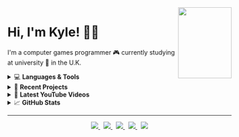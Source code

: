 <a title="You found a secret... enjoy!" href="https://www.retrogames.cz/play_414-DOS.php?language=EN">
  <img align="right" width="120" height="160" src="https://files.gamebanana.com/img/ico/sprays/5af742268da32.png">
</a>

# Hi, I'm Kyle! 👋🏻

I'm a computer games programmer :video_game: currently studying at university :school: in the U.K.

<!-- LANGUAGES AND TOOLS -->
<details>
  <summary>💻 <strong>Languages & Tools</strong></summary> <br />
  <a href="#"><img src="https://img.shields.io/badge/c++%20-%2300599C.svg?&style=for-the-badge&logo=c%2B%2B&logoColor=white"></a>
  <a href="#"><img src="https://img.shields.io/badge/opengl%20-%23ED8E0F.svg?&style=for-the-badge&logo=opengl&logoColor=white"></a>
  <a href="#"><img src="https://img.shields.io/badge/directx%20-%237CB501.svg?&style=for-the-badge&logo=data%3Aimage%2Fpng%3Bbase64%2CiVBORw0KGgoAAAANSUhEUgAAACIAAAAqCAQAAAB8HUEkAAAABGdBTUEAALGPC%2FxhBQAAACBjSFJNAAB6JQAAgIMAAPn%2FAACA6QAAdTAAAOpgAAA6mAAAF2%2BSX8VGAAAAAmJLR0QA%2F4ePzL8AAAAJcEhZcwAACxMAAAsTAQCanBgAAAAHdElNRQfkCRQTOiCTzbIVAAAC90lEQVRIx5WWXWiNcRjAn7Ovc2wUO41karOPomW%2B2s1KkaghIvmaXYhLdrFZUuJCixumtszSKDVChELaDFFKpBmbUjNbaizMbDv7OOfn4v179r7n%2B7zn5rzP8%2Fx%2Fz%2F%2F%2FvM%2FHX0jiBH4CBAjgp5YkifkgbGfErBmnWhByeMf%2Fp5diYiOyeKYrHpFlCfcwqsLLuImOcHGUKWP9ndUY8QxaFPKHTTEgy%2FhqbP2cIhlVFNOrmHYyiYywO3zFfBxbrGbSqCY5FAWyixFjN8RmgpSZtKmHT%2BQTHpHNG7VqII0Qg3X8VIM6UghFJFNLwFh0kkcYLymcVZNBE3WnRSkDRj9GRdgjI%2BTQoXu5y0yc2lncU20L6RHihlCuGeNz%2BkI4yLjR9bA0YhogpHNdvb1lAdOafLqMfIJKXFFyCWG5LZVOkoQlTaVe4Q%2BYHbU0EFzUaFL3s8JANvDLyAYojVVdguClXb1exYPg5Unw7mJj1qvfYTYiHNZsfsm8OBAmY%2Bo0Y%2B6zhA%2Fm%2F2%2FK4kIYTC7vtaofmxgFOE9q3BARhArGcD4d5CSAEEHI4IYDMcKehBAGU8IPG%2BQOnkiQaG15obhtb9niTXwfubb2bYX1jLbCOBFpXDCLx%2Fmr7WFtYpAdDJulDzmnu2nDGycGYZH2lVG2UsgX8zZFTdT6tSHcNKrvm2Q45kwfK%2BOD7NQo9LMKQZjLC8Xecna88Ig8TfgpjlmbR9iiMfJxIFY3cdOkPp%2BTxbS8WeXdFEbva7v1KI6KRSiiRzFNEec1Qj6dalhvr1gEF1Ua3mG2RRoYHi4p4mPwaELw8lT1r6ebuNNor05ZH%2FsJZ1HGkBbB6ZAiQCjQ%2FgW3w31GhDQuqs0ga4LHuccW%2FW%2BUhA8bwmI%2Bq12r4wqCUK5H8XM8cj93NO1JjmgRIBTqdIvRzxHm0Kq2fdZcsu4%2BV1Q8FP2yFTRQrNoSQdhnu%2FY1hlxcQiGpNKi99R0pth2li4LYNYpQQLcto4qEa0yY3xiV8bUchCp8uq75H4JIoIxoUhBZAAAAJXRFWHRkYXRlOmNyZWF0ZQAyMDIwLTA5LTIwVDE5OjU4OjMyLTA0OjAwPtIOQAAAACV0RVh0ZGF0ZTptb2RpZnkAMjAyMC0wOS0yMFQxOTo1ODozMi0wNDowME%2BPtvwAAAAASUVORK5CYII%3D&logoColor=white"></a>
  <br /><br />
  <a href="#"><img src="https://img.shields.io/badge/visual studio%20-%235C2D91.svg?&style=for-the-badge&logo=visual-studio&logoColor=white"></a>
  <a href="#"><img src="https://img.shields.io/badge/visual studio code%20-%23007ACC.svg?&style=for-the-badge&logo=visual-studio-code&logoColor=white"></a>
  <a href="#"><img src="https://img.shields.io/badge/stack overflow%20-%23FE7A16.svg?&style=for-the-badge&logo=stack-overflow&logoColor=white"></a>
  <a href="#"><img src="https://img.shields.io/badge/github%20-%23181717.svg?&style=for-the-badge&logo=github&logoColor=white"></a>
  <a href="#"><img src="https://img.shields.io/badge/git%20-%23F05032.svg?&style=for-the-badge&logo=git&logoColor=white"></a>
  <a href="#"><img src="https://img.shields.io/badge/gitkraken%20-%23179287.svg?&style=for-the-badge&logo=gitkraken&logoColor=white"></a>
  <br /><br />
  <a href="#"><img src="https://img.shields.io/badge/atom%20-%2366595C.svg?&style=for-the-badge&logo=atom&logoColor=white"></a>
  <a href="#"><img src="https://img.shields.io/badge/html5%20-%23E34F26.svg?&style=for-the-badge&logo=html5&logoColor=white"></a>
  <a href="#"><img src="https://img.shields.io/badge/css3%20-%231572B6.svg?&style=for-the-badge&logo=css3&logoColor=white"></a>
  <br /><br />
  <a href="#"><img src="https://img.shields.io/badge/unity%20-%23000000.svg?&style=for-the-badge&logo=unity&logoColor=white"></a>
  <a href="#"><img src="https://img.shields.io/badge/blender%20-%23F5792A.svg?&style=for-the-badge&logo=blender&logoColor=white"></a>
  <a href="#"><img src="https://img.shields.io/badge/obs studio%20-%23302E31.svg?&style=for-the-badge&logo=obs-studio&logoColor=white"></a>
  <a href="#"><img src="https://img.shields.io/badge/davinci resolve%20-%23DED36C.svg?&style=for-the-badge&logo=data%3Aimage%2Fpng%3Bbase64%2CiVBORw0KGgoAAAANSUhEUgAAACMAAAAkCAYAAAAD3IPhAAAABGdBTUEAALGPC%2FxhBQAAACBjSFJNAAB6JQAAgIMAAPn%2FAACA6QAAdTAAAOpgAAA6mAAAF2%2BSX8VGAAAABmJLR0QA%2FwD%2FAP%2BgvaeTAAAACXBIWXMAAAsTAAALEwEAmpwYAAAAB3RJTUUH5AkUFCIPv0gBkAAACJFJREFUWMOtWG1sU9cZfs651x83iRPHThxDCISPfGmAVGQoRGhrsiJSsQxpoHVDYxLTRCPxBwZD%2FByDRWKTIqEhJLKPav2xlmmoXWGkHWxsgzR8pSlJCcw4YaEBktixrxOb6%2FtxztmPhBASx3arPdKVLN%2Fzvuc57%2FN%2BHF2CHNDW1gaPx0P6%2B%2FvLE4nEZtM0GwzDWMc5X8o59zDGZEmSGKU0Sikdstlsn8qyfMXlcnXW1NQMq6oqDh06lHUfkulla2sr%2FH4%2FuXPnTl0ikfi%2BruvbDcOosizLyTmHEGK%2BQ0JAKYUsyym73R6y2%2B0fulyuP65du%2FZeOBzmR44c%2BXJk2tvbcf36dXi93tJoNLpX07S9uq4vtSwrl0C%2BBFmW4XA4vlAU5TdFRUVnJiYmxhYtWoRjx47NW0vTSdLS0gJFUQIjIyPvqqr682Qy%2BZWIAIBlWUgmkxWqqv4sHA6ftdlsrx47dgxtbW3z1kpzZTl8%2BDBaWlreiMViv0smkwHOeQYpBQgXIGLqmYpz%2BuWcc2IYRiVjrHHz5s2Dx48fDxqGgWvXrs2Xqa2tDadPn8aWLVveiMViZzRNq8h4ZCHAHU7oJYth5rsgP0vAGX4MqqcAkjEV4XQ6H7vd7rcuXrz41%2F379%2BPgwYMvyBw%2FfhyhUAiKoqyLxWLvappWnY1IqmwJnmxsQsy%2FDJZkg8wsFI%2F8F4u7PoJzbDgrIUVRQsXFxbvi8fito0ePoqqqakqmNWvWwOVyeSORyGlN017NRsQs8mLw9e9hZNEK6CBgAHRCMekuhelbgqLhEKTUs4yEGGMezvkKn8%2FX0dXV9ezmzZugR48excmTJzE%2BPv6jVCq1JV25zgYBEKldh3BJOQRjMzoTAIIxjJWUI1K7LnPPACCEgKZpjbFYbO%2BpU6fQ2toKqaamBps2bapSVbXNNE1vFh%2FgNjsevdKAZKFnKmnnbkIICBcoGewD4TwbIcI5X97Q0PBxNBqN0HPnziEej79pGMaqbEQAQFAKU7YDCwVQAJZsgyA0F3cwTXP5xMTEm%2B3t7aC7d%2B8u03V9ezZ5noOaBhxqeOHeTQDn%2BCioqefkTwiBVCq1%2FcCBA4upqqobTdOszckSAGUM3lAvJMNIy0TSU%2FA8%2BAw0i0SzYVlWTSwWq6eGYbzGOS%2FI1VBQCu8XQRQP9kHQl6UQhMAb7IHnyeC8d5nAOc8zDOMb1DTNQM5W05C5hYpbl6GEn8zkhiAU%2BaOPUNH9D9hE7lGZFZ0AtSyr8ktbEoqieBiVV%2F8C%2B2QMQpLgjEew%2FN8fwJVQIUi2wk5LplKqq6trFULICy0SYurhXMz8BggIocibGIekRqDnubC06yJ8TwdBqAQOgGMqOaeWT5HLRFGSJIfMGHMuSIQDeQUUFZV2eEokgBAkJhmiYQuxcYZnScA%2FdB%2FFwyE4uAVQCXmUokSSUCLLKKQUAkCEMTw0DCQ4x0KZZFmWTaaUcs45TUdk2So7duwuxMo6CXYHAAgwRqAlgfCIQPCugb%2Bfn0R03ILXZkNzQQG%2BZrPBTwjyAUjT7cIgBP2M4Z1EAgOGkZYQpVTIlFKVc%2B6ZK43XJ%2BMHLYVYWQ0wmC%2FCKQOuIqCoiGBJhYzPblBEIoCPEDRRijzLeq7lDBwAXqEU%2BQUF%2BGU8jvCsMTKLTJxSSkfS5cn6zQ4srxZgmF8ZAoCAwOiYjtGnJigleGpZGDOMeURmwDmqhcBmpzNt8yaEPKV2u71%2F7gtZBpZXUVBk7soP7pqYjAtQAsSFwF3TzLgenKOaEKSrFofDcZ86nc5rhBCWxjKj31RKoOeGATF9EeSE4KZpIpVlrAg2fytCCFMUpYuWlJRctdlsL0llWQIPQ%2BaCcZEA%2FOdzHQP3Gaj04r97nOPztGPiBUKWhbm3aZvNFvZ6vf%2Bkzc3N%2FS6Xq2sOU9y6pmPooQlpTqpRABNxjo%2FefwZde9mpBuB9TUM83VwiBA9NE9cMY17yulyu61u3br0r6bpuVVZWyqqqNjPGpGk7JBPA0EAKvnKKYo8EmRIIAYTHLPz5DxPovcVB58wfSgjGhEDUMLBClpFPKQgASwj06zraEwk8IgR0Vod2OBxGZWXlLy5dutRDzp49i8LCQs%2BFCxfODQ8PvzbbOWMcSh7DyloJpX4JyQTHwH2G8TECSZKwEBhj8HGOOklCPiEY4Rz3GcMzWYY05wBLliz517Zt274zOTkZJaOjozh06BACgcC3bt%2B%2B%2FU48Hi8ms5gLMUVKcAEQAkkioDT77OFCgAkBIQQoIZCmo%2FTCr4Db7Z4MBAI%2F7O7u%2FuDEiROQy8rKcOPGDWzYsOHj1tbW3%2Ff29v5E0zTynBAhgCznfh2YLRldYGAKIaAoiqipqXl73759F3t6euD3%2B6fICiHQ0dGB4uJif0dHx5n%2B%2Fv5vG4YB8hWmbzYIIWC321FbW%2FthU1PTW9FodKS5uRmEkBeRE0LgvffeQ1lZWXVnZ%2BfbfX199alU6v9KSAgBp9OJ1atXf1JfX79ndHQ0uGvXrpk9ZuJPCMGOHTvQ19cXbGxs3LN%2B%2Ffrzbreb53o3zoWI2%2B3mgUDgfENDw56%2Bvr7gzp07XzosSWd0%2BfJl%2BP1%2BX3d39097e3t%2F%2FOjRI7eu6%2FNKORdwzuFwOFBRURFfu3btbwOBwK%2BGh4dHm5qa5kV9QQ2Ghobg8%2FlsnZ2d37x3797%2BUCj09ZGREUXTNAghpjROI6GYriBCCBRFQVlZmbZq1aqrdXV1v66vr%2F9bJBIxli1blnbPjAkhhMCVK1dQXV1dGAwGXx8aGvru48ePN4bD4cXxeNyWSqVgWRY4588%2FEEFRFBQWFpqlpaVPysvLry9duvRP1dXVl4PB4ERjY2PGHMwpO4UQiEajKCgocAwMDFSNjY3Vq6q6LplMrtJ13ccYK5YkKeZ0Osfy8%2FNDbrf709LS0k9Wrlz5IJFI6B6PJ6dC%2BB95hR4hguYXGwAAACV0RVh0ZGF0ZTpjcmVhdGUAMjAyMC0wOS0yMFQyMDozNDoxNS0wNDowMLAtMk0AAAAldEVYdGRhdGU6bW9kaWZ5ADIwMjAtMDktMjBUMjA6MzQ6MTUtMDQ6MDDBcIrxAAAAAElFTkSuQmCC&logoColor=white"></a>
</details>

<!-- RECENT PROJECTS -->
<details>
  <summary>📝 <strong>Recent Projects</strong></summary> <br />
  <p>A few repositories that I've making recent commits to.</p>
  <a href="https://github.com/kyle-robinson/directx-engine">
    <img src="https://github-readme-stats.vercel.app/api/pin/?username=kyle-robinson&repo=directx-engine" />
  </a>
  <a href="https://github.com/kyle-robinson/breakout">
    <img src="https://github-readme-stats.vercel.app/api/pin/?username=kyle-robinson&repo=breakout" />
  </a>
</details>

<!-- YOUTUBE VIDEOS -->
<details>
  <summary>🎥 <strong>Latest YouTube Videos</strong></summary> <br />
  
  <!-- YOUTUBE:START -->
- [[C++ | DirectX] DirectX 11 Graphics Engine](https://www.youtube.com/watch?v=kBCMbxa0S98)
- [[C++ | OpenGL] Sonic Breakout](https://www.youtube.com/watch?v=K1eCgV0rLbk)
- [[C++ | OpenGL] Water Simulation](https://www.youtube.com/watch?v=A8t_IfXH7vo)
- [[C++ | OpenGL] Physically Based Rendering *Updated*](https://www.youtube.com/watch?v=4uiWzZIIg3A)
- [[C++ | OpenGL] Physically Based Rendering](https://www.youtube.com/watch?v=FHwgLT1tv6g)
<!-- YOUTUBE:END -->
  
</details>

<!-- GITHUB STATS -->
<details>
  <summary>📈 <strong>GitHub Stats</strong></summary> <br />
  <a href="#"><img height="180px" width="auto" src="https://github-readme-stats.vercel.app/api?username=kyle-robinson&show_icons=true" /></a> &nbsp;
  <a href="#"><img height="180px" width="auto" align="right" src="https://github-readme-stats.vercel.app/api/top-langs/?username=kyle-robinson&layout=compact" /></a>
</details>

---

<!-- SOCIAL LINKS -->
<p align="center">
  <a href="https://kyle-robinson.co.uk">
    <img src="https://img.shields.io/static/v1?label=Portfolio&message=View&color=6E46AE&style=flat&logo=html5&logoColor=white" />
  </a> &nbsp;
  <a href="https://www.linkedin.com/in/kylerobinsongames/">
    <img src="https://img.shields.io/static/v1?label=LinkedIn&message=Connect&color=0077B5&style=flat&logo=linkedin" />
  </a> &nbsp;
  <a href="https://stackoverflow.com/users/story/14250876">
    <img src="https://img.shields.io/static/v1?label=StackOverflow&message=View&color=EF8236&style=flat&logo=stack-overflow" />
  </a> &nbsp;
  <a href="https://twitter.com/KyleRobinson42">
    <img src="https://img.shields.io/static/v1?color=1DA1F2&label=Twitter&message=Follow&logo=Twitter&style=flat" />
  </a> &nbsp;
  <a href="https://www.youtube.com/channel/UCU0mqPtBF4Z8TyZ3Pc6FPbQ/">
    <img src="https://img.shields.io/static/v1?label=YouTube&message=Watch&color=FF0000&style=flat&logo=youtube&logoColor=FF0000" />
  </a>
</p>
